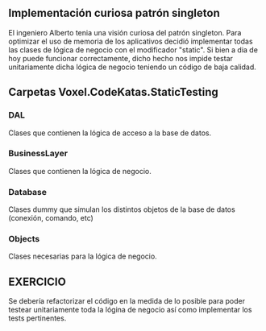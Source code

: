 ## Implementación curiosa patrón singleton

El ingeniero Alberto tenia una visión curiosa del patrón singleton. Para optimizar el uso de memoria de los aplicativos decidió implementar todas las clases de lógica de negocio con el modificador "static". Si bien a dia de hoy puede funcionar correctamente, dicho hecho nos impide testar unitariamente dicha lógica de negocio teniendo un código de baja calidad.

## Carpetas Voxel.CodeKatas.StaticTesting



### DAL

Clases que contienen la lógica de acceso a la base de datos.

### BusinessLayer

Clases que contienen la lógica de negocio.

### Database

Clases  dummy que simulan los distintos objetos de la base de datos (conexión, comando, etc)

### Objects

Clases necesarias para la lógica de negocio.


## EXERCICIO

Se debería refactorizar el código en la medida de lo posible para poder testear unitariamente toda la lógina de negocio así como implementar los tests pertinentes.

